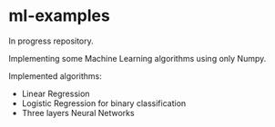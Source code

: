 # ml-examples
In progress repository.

Implementing some Machine Learning algorithms using only Numpy.

Implemented algorithms:
+ Linear Regression
+ Logistic Regression for binary classification
+ Three layers Neural Networks
